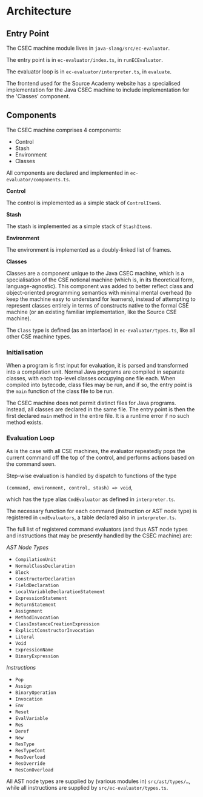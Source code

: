 # Architecture

## Entry Point

The CSEC machine module lives in `java-slang/src/ec-evaluator`.

The entry point is in `ec-evaluator/index.ts`, in `runECEvaluator`.

The evaluator loop is in `ec-evaluator/interpreter.ts`, in `evaluate`.

The frontend used for the Source Academy website has a specialised implementation for the Java CSEC machine to include implementation for the 'Classes' component.

## Components

The CSEC machine comprises 4 components:

- Control
- Stash
- Environment
- Classes

All components are declared and implemented in `ec-evaluator/components.ts`.

**Control**

The control is implemented as a simple stack of `ControlItem`s.

**Stash**

The stash is implemented as a simple stack of `StashItem`s.

**Environment**

The environment is implemented as a doubly-linked list of frames.

**Classes**

Classes are a component unique to the Java CSEC machine, which is a specialisation of the CSE notional machine (which is, in its theoretical form, language-agnostic). This component was added to better reflect class and object-oriented programming semantics with minimal mental overhead (to keep the machine easy to understand for learners), instead of attempting to represent classes entirely in terms of constructs native to the formal CSE machine (or an existing familiar implementation, like the Source CSE machine).

The `Class` type is defined (as an interface) in `ec-evaluator/types.ts`, like all other CSE machine types.

### Initialisation

When a program is first input for evaluation, it is parsed and transformed into a compilation unit. Normal Java programs are compiled in separate classes, with each top-level classes occupying one file each. When compiled into bytecode, class files may be run, and if so, the entry point is the `main` function of the class file to be run.

The CSEC machine does not permit distinct files for Java programs. Instead, all classes are declared in the same file. The entry point is then the first declared `main` method in the entire file. It is a runtime error if no such method exists.

### Evaluation Loop

As is the case with all CSE machines, the evaluator repeatedly pops the current command off the top of the control, and performs actions based on the command seen.

Step-wise evaluation is handled by dispatch to functions of the type

`(command, environment, control, stash) => void`,

which has the type alias `CmdEvaluator` as defined in `interpreter.ts`.

The necessary function for each command (instruction or AST node type) is registered in `cmdEvaluators`, a table declared also in `interpreter.ts`.

The full list of registered command evaluators (and thus AST node types and instructions that may be presently handled by the CSEC machine) are:

_AST Node Types_

- `CompilationUnit`
- `NormalClassDeclaration`
- `Block`
- `ConstructorDeclaration`
- `FieldDeclaration`
- `LocalVariableDeclarationStatement`
- `ExpressionStatement`
- `ReturnStatement`
- `Assignment`
- `MethodInvocation`
- `ClassInstanceCreationExpression`
- `ExplicitConstructorInvocation`
- `Literal`
- `Void`
- `ExpressionName`
- `BinaryExpression`

_Instructions_

- `Pop`
- `Assign`
- `BinaryOperation`
- `Invocation`
- `Env`
- `Reset`
- `EvalVariable`
- `Res`
- `Deref`
- `New`
- `ResType`
- `ResTypeCont`
- `ResOverload`
- `ResOverride`
- `ResConOverload`

All AST node types are supplied by (various modules in) `src/ast/types/…`, while all instructions are supplied by `src/ec-evaluator/types.ts`.

